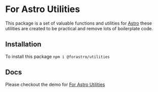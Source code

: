 # For Astro Utilities

This package is a set of valuable functions and utilities for [Astro](https://astro.build) these utilities are created to be practical and remove lots of boilerplate code.

## Installation

To install this package `npm i @forastro/utilities`

## Docs

Please checkout the demo for [For Astro Utilities](https://forastro.vercel.app/utilities)
